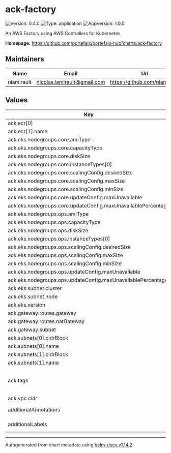 # ack-factory

![Version: 0.4.0](https://img.shields.io/badge/Version-0.4.0-informational?style=flat-square) ![Type: application](https://img.shields.io/badge/Type-application-informational?style=flat-square) ![AppVersion: 1.0.0](https://img.shields.io/badge/AppVersion-1.0.0-informational?style=flat-square)

An AWS Factory using AWS Controllers for Kubernetes

**Homepage:** <https://github.com/portefaix/portefaix-hub/charts/ack-factory>

## Maintainers

| Name | Email | Url |
| ---- | ------ | --- |
| nlamirault | <nicolas.lamirault@gmail.com> | <https://github.com/nlamirault> |

## Values

| Key | Type | Default | Description |
|-----|------|---------|-------------|
| ack.ecr[0] | object | `{"name":"charts"}` | ECR repositories |
| ack.ecr[1].name | string | `"containers"` |  |
| ack.eks.nodegroups.core.amiType | string | `"AL2_x86_64"` |  |
| ack.eks.nodegroups.core.capacityType | string | `"ON-DEMAND"` |  |
| ack.eks.nodegroups.core.diskSize | int | `50` |  |
| ack.eks.nodegroups.core.instanceTypes[0] | string | `"t3.large"` |  |
| ack.eks.nodegroups.core.scalingConfig.desiredSize | int | `1` |  |
| ack.eks.nodegroups.core.scalingConfig.maxSize | int | `3` |  |
| ack.eks.nodegroups.core.scalingConfig.minSize | int | `1` |  |
| ack.eks.nodegroups.core.updateConfig.maxUnavailable | int | `1` |  |
| ack.eks.nodegroups.core.updateConfig.maxUnavailablePercentage | int | `50` |  |
| ack.eks.nodegroups.ops.amiType | string | `"AL2_x86_64"` |  |
| ack.eks.nodegroups.ops.capacityType | string | `"SPOT"` |  |
| ack.eks.nodegroups.ops.diskSize | int | `50` |  |
| ack.eks.nodegroups.ops.instanceTypes[0] | string | `"t3.large"` |  |
| ack.eks.nodegroups.ops.scalingConfig.desiredSize | int | `1` |  |
| ack.eks.nodegroups.ops.scalingConfig.maxSize | int | `3` |  |
| ack.eks.nodegroups.ops.scalingConfig.minSize | int | `1` |  |
| ack.eks.nodegroups.ops.updateConfig.maxUnavailable | int | `1` |  |
| ack.eks.nodegroups.ops.updateConfig.maxUnavailablePercentage | int | `50` |  |
| ack.eks.subnet.cluster | string | `"public"` |  |
| ack.eks.subnet.node | string | `"private"` |  |
| ack.eks.version | float | `1.25` |  |
| ack.gateway.routes.gateway | string | `"10.10.1.0/24"` |  |
| ack.gateway.routes.natGateway | string | `"10.10.2.0/24"` |  |
| ack.gateway.subnet | string | `"private"` |  |
| ack.subnets[0].cidrBlock | string | `"10.10.1.0/24"` |  |
| ack.subnets[0].name | string | `"public"` |  |
| ack.subnets[1].cidrBlock | string | `"10.10.2.0/24"` |  |
| ack.subnets[1].name | string | `"private"` |  |
| ack.tags | list | `[{"key":"portefaix/krm","value":"aws-controllers-k8s"}]` | AWS Tags for all resources https://aws-controllers-k8s.github.io/community/docs/user-docs/ack-tags/ |
| ack.vpc.cidr | string | `"10.10.0.0/16"` |  |
| additionalAnnotations | object | `{}` | Additional annotations to add to all resources |
| additionalLabels | object | `{}` | Additional labels to add to all resources |

----------------------------------------------
Autogenerated from chart metadata using [helm-docs v1.14.2](https://github.com/norwoodj/helm-docs/releases/v1.14.2)
